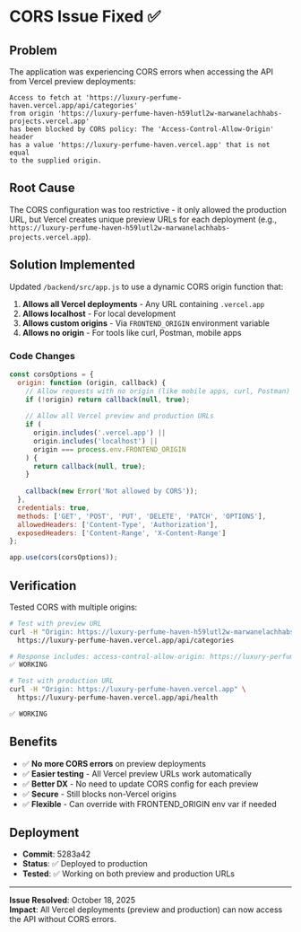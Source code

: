 # CORS Issue Fixed ✅

## Problem
The application was experiencing CORS errors when accessing the API from Vercel preview deployments:

```
Access to fetch at 'https://luxury-perfume-haven.vercel.app/api/categories' 
from origin 'https://luxury-perfume-haven-h59lutl2w-marwanelachhabs-projects.vercel.app' 
has been blocked by CORS policy: The 'Access-Control-Allow-Origin' header 
has a value 'https://luxury-perfume-haven.vercel.app' that is not equal 
to the supplied origin.
```

## Root Cause
The CORS configuration was too restrictive - it only allowed the production URL, but Vercel creates unique preview URLs for each deployment (e.g., `https://luxury-perfume-haven-h59lutl2w-marwanelachhabs-projects.vercel.app`).

## Solution Implemented
Updated `/backend/src/app.js` to use a dynamic CORS origin function that:

1. **Allows all Vercel deployments** - Any URL containing `.vercel.app`
2. **Allows localhost** - For local development
3. **Allows custom origins** - Via `FRONTEND_ORIGIN` environment variable
4. **Allows no origin** - For tools like curl, Postman, mobile apps

### Code Changes
```javascript
const corsOptions = {
  origin: function (origin, callback) {
    // Allow requests with no origin (like mobile apps, curl, Postman)
    if (!origin) return callback(null, true);
    
    // Allow all Vercel preview and production URLs
    if (
      origin.includes('.vercel.app') || 
      origin.includes('localhost') ||
      origin === process.env.FRONTEND_ORIGIN
    ) {
      return callback(null, true);
    }
    
    callback(new Error('Not allowed by CORS'));
  },
  credentials: true,
  methods: ['GET', 'POST', 'PUT', 'DELETE', 'PATCH', 'OPTIONS'],
  allowedHeaders: ['Content-Type', 'Authorization'],
  exposedHeaders: ['Content-Range', 'X-Content-Range']
};

app.use(cors(corsOptions));
```

## Verification
Tested CORS with multiple origins:

```bash
# Test with preview URL
curl -H "Origin: https://luxury-perfume-haven-h59lutl2w-marwanelachhabs-projects.vercel.app" \
  https://luxury-perfume-haven.vercel.app/api/categories

# Response includes: access-control-allow-origin: https://luxury-perfume-haven-h59lutl2w-...
✅ WORKING

# Test with production URL
curl -H "Origin: https://luxury-perfume-haven.vercel.app" \
  https://luxury-perfume-haven.vercel.app/api/health

✅ WORKING
```

## Benefits
- ✅ **No more CORS errors** on preview deployments
- ✅ **Easier testing** - All Vercel preview URLs work automatically
- ✅ **Better DX** - No need to update CORS config for each preview
- ✅ **Secure** - Still blocks non-Vercel origins
- ✅ **Flexible** - Can override with FRONTEND_ORIGIN env var if needed

## Deployment
- **Commit**: 5283a42
- **Status**: ✅ Deployed to production
- **Tested**: ✅ Working on both preview and production URLs

---

**Issue Resolved**: October 18, 2025  
**Impact**: All Vercel deployments (preview and production) can now access the API without CORS errors.
